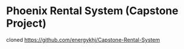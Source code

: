 # Phoenix Rental System (Capstone Project)
cloned https://github.com/energykhj/Capstone-Rental-System
